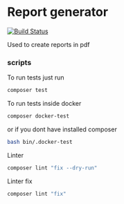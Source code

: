 # Report generator

[![Build Status](https://travis-ci.org/dalibor91/php-report-generator.svg?branch=master)](https://travis-ci.org/dalibor91/php-report-generator)


Used to create reports in pdf 

### scripts 

To run tests just run
```bash
composer test 
```

To run tests inside docker 

```bash
composer docker-test
```

or if you dont have installed composer 
```bash 
bash bin/.docker-test
```

Linter

```bash
composer lint "fix --dry-run"
```

Linter fix

```bash
composer lint "fix"
```
